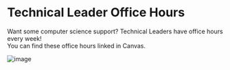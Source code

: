 # Technical Leader Office Hours

Want some computer science support? Technical Leaders have office hours every week!  
You can find these office hours linked in Canvas.

![image](https://github.com/allegheny-college-cmpsc-100-spring-2024/slides/assets/8368413/77f1c9a3-bb56-4f5f-b1a6-d17bd67e8c0a)
